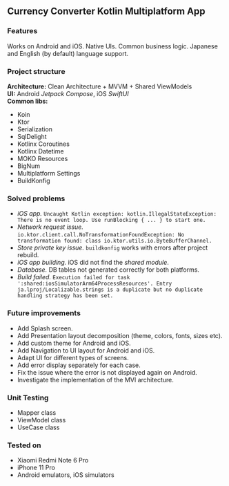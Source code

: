 ## Currency Converter Kotlin Multiplatform App

### Features
Works on Android and iOS. Native UIs. Common business logic. Japanese and English (by default) language support.

### Project structure
**Architecture:** Clean Architecture + MVVM + Shared ViewModels<br/>
**UI:** Android _Jetpack Compose_, iOS _SwiftUI_<br/>
**Common libs:**
* Koin
* Ktor
* Serialization
* SqlDelight
* Kotlinx Coroutines
* Kotlinx Datetime
* MOKO Resources
* BigNum
* Multiplatform Settings
* BuildKonfig

### Solved problems
- _iOS app._ `Uncaught Kotlin exception: kotlin.IllegalStateException: There is no event loop. Use runBlocking { ... } to start one.`
- _Network request issue._ `io.ktor.client.call.NoTransformationFoundException: No transformation found: class io.ktor.utils.io.ByteBufferChannel.`
- _Store private key issue._ `buildkonfig` works with errors after project rebuild.
- _iOS app building._ iOS did not find the _shared module_.
- _Database._ DB tables not generated correctly for both platforms.
- _Build failed._ `Execution failed for task ':shared:iosSimulatorArm64ProcessResources'. Entry ja.lproj/Localizable.strings is a duplicate but no duplicate handling strategy has been set.`

### Future improvements
* Add Splash screen.
* Add Presentation layout decomposition (theme, colors, fonts, sizes etc).
* Add custom theme for Android and iOS.
* Add Navigation to UI layout for Android and iOS.
* Adapt UI for different types of screens.
* Add error display separately for each case.
* Fix the issue where the error is not displayed again on Android.
* Investigate the implementation of the MVI architecture.

### Unit Testing
- Mapper class
- ViewModel class
- UseCase class

### Tested on
* Xiaomi Redmi Note 6 Pro
* iPhone 11 Pro
* Android emulators, iOS simulators